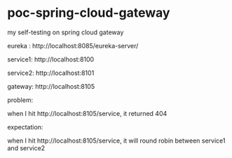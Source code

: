# poc-spring-cloud-gateway
my self-testing on spring cloud gateway



eureka : http://localhost:8085/eureka-server/

service1: http://localhost:8100

service2: http://localhost:8101

gateway: http://localhost:8105


problem:

when I hit http://localhost:8105/service, it returned 404


expectation:

when I hit http://localhost:8105/service, it will round robin between service1 and service2
